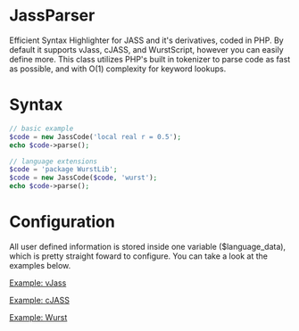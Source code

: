 JassParser
==========

Efficient Syntax Highlighter for JASS and it's derivatives, coded in PHP. By default it supports vJass, cJASS, and WurstScript, however you can easily define more. This class utilizes PHP's built in tokenizer to parse code as fast as possible, and with O(1) complexity for keyword lookups.

Syntax
==========

```php
// basic example
$code = new JassCode('local real r = 0.5');
echo $code->parse();

// language extensions
$code = 'package WurstLib';
$code = new JassCode($code, 'wurst');
echo $code->parse();
```

Configuration
==========

All user defined information is stored inside one variable ($language_data), which is pretty straight foward to configure. You can take a look at the examples below.

[Example: vJass](https://github.com/ashinnblunts/jassparser/blob/master/highlighter/languages/vjass.php)

[Example: cJASS](https://github.com/ashinnblunts/jassparser/blob/master/highlighter/languages/cjass.php)

[Example: Wurst](https://github.com/ashinnblunts/jassparser/blob/master/highlighter/languages/wurst.php)
